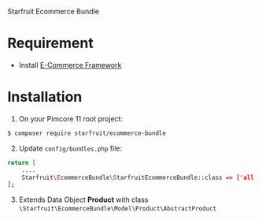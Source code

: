 Starfruit Ecommerce Bundle
<!-- [TOC] -->

# Requirement

- Install [E-Commerce Framework](https://pimcore.com/docs/platform/Ecommerce_Framework/ "E-Commerce Framework") 

# Installation

1. On your Pimcore 11 root project:
```bash
$ composer require starfruit/ecommerce-bundle
```

2. Update `config/bundles.php` file:
```bash
return [
    ....
    Starfruit\EcommerceBundle\StarfruitEcommerceBundle::class => ['all' => true],
];
```

3. Extends Data Object **Product** with class `\Starfruit\EcommerceBundle\Model\Product\AbstractProduct`
